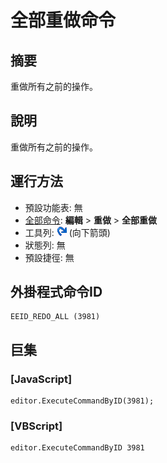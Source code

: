 # 全部重做命令

## 摘要

重做所有之前的操作。

## 說明

重做所有之前的操作。

## 運行方法

- 預設功能表: 無
- [全部命令](../tools/all_commands): **編輯** \> **重做** \> **全部重做**
- 工具列: ![](../../images/editredo.png) (向下箭頭)
- 狀態列: 無
- 預設捷徑: 無

## 外掛程式命令ID

```
EEID_REDO_ALL (3981)
```

## 巨集

### \[JavaScript\]

```
editor.ExecuteCommandByID(3981);
```

### \[VBScript\]

```
editor.ExecuteCommandByID 3981
```
